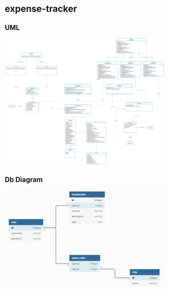 # expense-tracker

## UML

![UML](https://github.com/ccoeder/expense-tracker/blob/master/documents/Expense%20Tracker%20UML.png)

## Db Diagram

![Db Diagram](https://github.com/ccoeder/expense-tracker/blob/master/documents/Expense%20Tracker%20Db%20Diagram.png)


